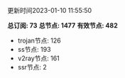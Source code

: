 更新时间2023-01-10 11:55:50

**总订阅: 73**
**总节点: 1477**
**有效节点: 482**
- trojan节点: 126
- ss节点: 193
- v2ray节点: 161
- ssr节点: 2
